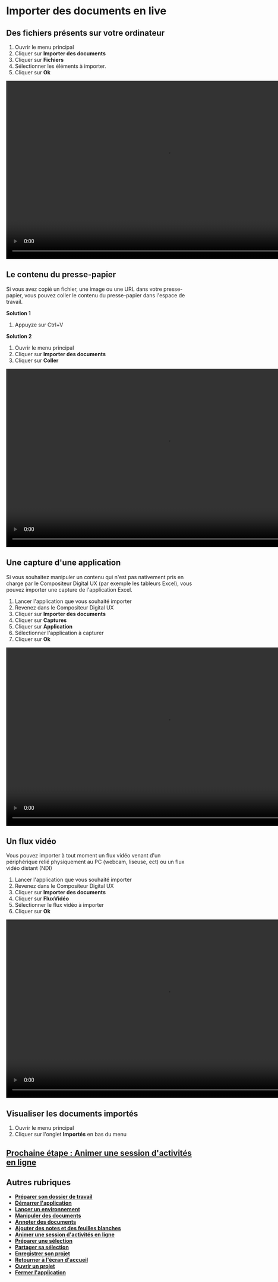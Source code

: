 # Importer des documents en live

## Des fichiers présents sur votre ordinateur

1. Ouvrir le menu principal
2. Cliquer sur **Importer des documents**
3. Cliquer sur **Fichiers**
4. Sélectionner les éléments à importer.
5. Cliquer sur **Ok**

<video controls muted loop autoplay width="864" height="480">
	<source src="./media/import-files.mp4" type="video/mp4">
</video>

## Le contenu du presse-papier

Si vous avez copié un fichier, une image ou une URL dans votre presse-papier, vous pouvez coller le contenu du presse-papier dans l'espace de travail.

**Solution 1**
1. Appuyze sur Ctrl+V

**Solution 2**
1. Ouvrir le menu principal
2. Cliquer sur **Importer des documents**
3. Cliquer sur **Coller**

<video controls muted loop width="864" height="480">
	<source src="./media/paste-image.mp4" type="video/mp4">
</video>

## Une capture d'une application

Si vous souhaitez manipuler un contenu qui n'est pas nativement pris en charge par le Compositeur Digital UX (par exemple les tableurs Excel), vous pouvez importer une capture de l'application Excel.
1. Lancer l'application que vous souhaité importer
2. Revenez dans le Compositeur Digital UX
3. Cliquer sur **Importer des documents**
4. Cliquer sur **Captures**
5. Cliquer sur **Application**
6. Sélectionner l'application à capturer
7. Cliquer sur **Ok**

<video controls muted loop width="864" height="480">
	<source src="./media/app-capture.mp4" type="video/mp4">
</video>

## Un flux vidéo

Vous pouvez importer à tout moment un flux vidéo venant d'un périphérique relié physiquement au PC (webcam, liseuse, ect) ou un flux vidéo distant (NDI)
1. Lancer l'application que vous souhaité importer
2. Revenez dans le Compositeur Digital UX
3. Cliquer sur **Importer des documents**
4. Cliquer sur **FluxVidéo**
6. Sélectionner le flux vidéo à importer
7. Cliquer sur **Ok**

<video controls muted loop width="864" height="480">
	<source src="./media/import-video-stream.mp4" type="video/mp4">
</video>

## Visualiser les documents importés

1. Ouvrir le menu principal
2. Cliquer sur l'onglet **Importés** en bas du menu

## [Prochaine étape : Animer une session d'activités en ligne](./companion.md)

## Autres rubriques 
* [**Préparer son dossier de travail**](./prepare-content.md)
* [**Démarrer l'application**](./start-app.md)
* [**Lancer un environnement**](./new-universe.md)
* [**Manipuler des documents**](./manipulate-doc.md)
* [**Annoter des documents**](./annotate.md)
* [**Ajouter des notes et des feuilles blanches**](./add-notes.md)
* [**Animer une session d'activités en ligne**](./companion.md)
* [**Préparer une sélection**](./prepare-selection.md)
* [**Partager sa sélection**](./share-selection.md)
* [**Enregistrer son projet**](./save-project.md)
* [**Retourner à l'écran d'accueil**](./back-home.md)
* [**Ouvrir un projet**](./open-project.md)
* [**Fermer l'application**](./close-app.md)

